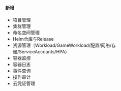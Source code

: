 #### 新增
- 项目管理
- 集群管理
- 命名空间管理
- Helm仓库与Release
- 资源管理（Workload/GameWorkload/配置/网络/存储/ServiceAccounts/HPA）
- 容器监控
- 容器日志
- 事件查询
- 操作审计
- 云凭证管理